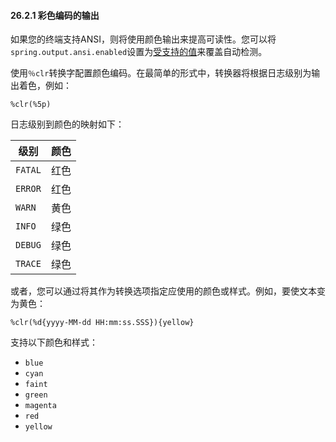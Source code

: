 #### 26.2.1 彩色编码的输出

如果您的终端支持ANSI，则将使用颜色输出来提高可读性。您可以将`spring.output.ansi.enabled`设置为[受支持的值](https://docs.spring.io/spring-boot/docs/1.5.21.RELEASE/api/org/springframework/boot/ansi/AnsiOutput.Enabled.html)来覆盖自动检测。

使用`％clr`转换字配置颜色编码。在最简单的形式中，转换器将根据日志级别为输出着色，例如：

```
%clr(%5p)
```

日志级别到颜色的映射如下：

|级别|颜色|
|----|---|
|`FATAL`|红色|
|`ERROR`|红色|
|`WARN`|黄色|
|`INFO`|绿色|
|`DEBUG`|绿色|
|`TRACE`|绿色|

或者，您可以通过将其作为转换选项指定应使用的颜色或样式。例如，要使文本变为黄色：

```
%clr(%d{yyyy-MM-dd HH:mm:ss.SSS}){yellow}
```

支持以下颜色和样式：

- `blue`
- `cyan`
- `faint`
- `green`
- `magenta`
- `red`
- `yellow`
